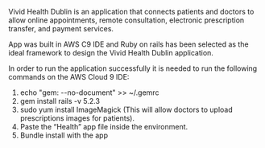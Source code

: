 Vivid Health Dublin is an application that connects patients and doctors to allow online appointments, remote consultation, electronic prescription transfer, and payment services.

App was built in AWS C9 IDE and Ruby on rails has been selected as the ideal framework to design the Vivid Health Dublin application.

In order to run the application successfully it is needed to run the following commands on the AWS Cloud 9 IDE:

1) echo "gem: --no-document" >> ~/.gemrc
2) gem install rails -v 5.2.3
3) sudo yum install ImageMagick (This will allow doctors to upload prescriptions images for patients).
4) Paste the “Health” app file inside the environment.
5) Bundle install with the app
